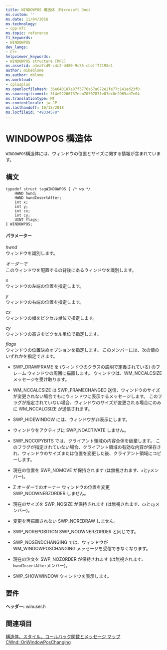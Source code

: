 ```yaml
---
title: WINDOWPOS 構造体 |Microsoft Docs
ms.custom: ''
ms.date: 11/04/2016
ms.technology:
- cpp-mfc
ms.topic: reference
f1_keywords:
- WINDOWPOS
dev_langs:
- C++
helpviewer_keywords:
- WINDOWPOS structure [MFC]
ms.assetid: a4ea7cd9-c4c2-4480-9c55-cbbff72195e1
author: mikeblome
ms.author: mblome
ms.workload:
- cplusplus
ms.openlocfilehash: 36e640187a87f3776a67a072e2fe77c141ed23f0
ms.sourcegitcommit: 3f4e92266737ecb70507871e87dc8e2965ad7e04
ms.translationtype: MT
ms.contentlocale: ja-JP
ms.lasthandoff: 10/15/2018
ms.locfileid: "49334578"
---
```

# <a name="windowpos-structure"></a>WINDOWPOS 構造体

`WINDOWPOS`構造体には、ウィンドウの位置とサイズに関する情報が含まれています。

## <a name="syntax"></a>構文

```
typedef struct tagWINDOWPOS { /* wp */
    HWND hwnd;
    HWND hwndInsertAfter;
    int x;
    int y;
    int cx;
    int cy;
    UINT flags;
} WINDOWPOS;
```

#### <a name="parameters"></a>パラメーター

*hwnd*<br/>
ウィンドウを識別します。

*オーダーで*<br/>
このウィンドウを配置するの背後にあるウィンドウを識別します。

*x*<br/>
ウィンドウの左端の位置を指定します。

*y*<br/>
ウィンドウの右端の位置を指定します。

*cx*<br/>
ウィンドウの幅をピクセル単位で指定します。

*cy*<br/>
ウィンドウの高さをピクセル単位で指定します。

*flags*<br/>
ウィンドウの位置決めオプションを指定します。 このメンバーには、次の値のいずれかを指定できます。

- SWP_DRAWFRAME を (ウィンドウのクラスの説明で定義されている) のフレーム ウィンドウの周囲に描画します。 ウィンドウは、WM_NCCALCSIZE メッセージを受け取ります。

- WM_NCCALCSIZE は SWP_FRAMECHANGED 送信、ウィンドウのサイズが変更されない場合でもにウィンドウに表示するメッセージします。 このフラグが指定されていない場合、ウィンドウのサイズが変更される場合にのみに WM_NCCALCSIZE が送信されます。

- SWP_HIDEWINDOW には、ウィンドウが非表示にします。

- ウィンドウをアクティブに SWP_NOACTIVATE しません。

- SWP_NOCOPYBITS では、クライアント領域の内容全体を破棄します。 このフラグが指定されていない場合、クライアント領域の有効な内容が保存され、ウィンドウのサイズまたは位置を変更した後、クライアント領域にコピーします。

- 現在の位置を SWP_NOMOVE が保持されます (は無視されます、`x`と`y`メンバー)。

- Z オーダーでのオーナー ウィンドウの位置を変更 SWP_NOOWNERZORDER しません。

- 現在のサイズを SWP_NOSIZE が保持されます (は無視されます、`cx`と`cy`メンバー)。

- 変更を再描画されない SWP_NOREDRAW しません。

- SWP_NOREPOSITION SWP_NOOWNERZORDER と同じです。

- SWP_NOSENDCHANGING では、ウィンドウが WM_WINDOWPOSCHANGING メッセージを受信できなくなります。

- 現在の注文を SWP_NOZORDER が保持されます (は無視されます、`hwndInsertAfter`メンバー)。

- SWP_SHOWWINDOW ウィンドウを表示します。

## <a name="requirements"></a>要件

**ヘッダー:** winuser.h

## <a name="see-also"></a>関連項目

[構造体、スタイル、コールバック関数とメッセージ マップ](../../mfc/reference/structures-styles-callbacks-and-message-maps.md)<br/>
[CWnd::OnWindowPosChanging](../../mfc/reference/cwnd-class.md#onwindowposchanging)

